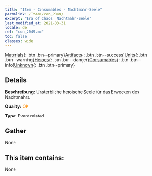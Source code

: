 ```yaml
---
title: "Item - Consumables - Nachtmahr-Seele"
permalink: /Items/con_2049/
excerpt: "Era of Chaos  Nachtmahr-Seele"
last_modified_at: 2021-03-31
locale: de
ref: "con_2049.md"
toc: false
classes: wide
---
```

 [Materials](/de/Items/){: .btn .btn--primary}[Artifacts](/de/Items/Artifacts/){: .btn .btn--success}[Units](/de/Items/Units/){: .btn .btn--warning}[Heroes](/de/Items/Heroes/){: .btn .btn--danger}[Consumables](/de/Items/Consumables/){: .btn .btn--info}[Unknown](/de/Items/Unknown/){: .btn .btn--primary}

## Details
 **Beschreibung:** Unsterbliche heroische Seele für das Erwecken des Nachtmahrs.

 **Quality:** <span style="color: #FF8C00">OK</span>

 **Type:** Event related

## Gather

  None

## This item contains:

  None

